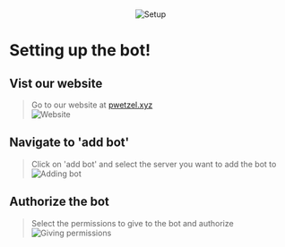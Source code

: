 <div align="center" style="padding-top:10px">
	<img src="https://i.ibb.co/T135v9Y/setup.png" title="Setup" alt="Setup" />
</div>

# Setting up the bot!

## Vist our website
> Go to our website at [pwetzel.xyz](https://pwetzel.xyz)  
![Website](https://i.ibb.co/J7X12n7/website.gif)

## Navigate to 'add bot'
> Click on 'add bot' and select the server you want to add the bot to  
![Adding bot](https://i.ibb.co/829HH9c/addbot2.gif) 

## Authorize the bot
> Select the permissions to give to the bot and authorize  
![Giving permissions](https://i.ibb.co/gDNXHzQ/auth.gif)
